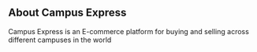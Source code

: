 
## About Campus Express 

Campus Express is an E-commerce platform for buying and selling across different campuses in the world


